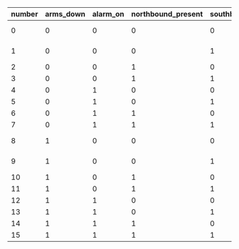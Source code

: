 

| number | arms_down | alarm_on | northbound_present | southbound_present | north_approach | south_approach | north_depart | south_depart | ringing | safety_hazard | next_state/event |
|--------|-----------|----------|---------------------|---------------------|----------------|----------------|--------------|--------------|---------|---------------|------------------|
| 0      | 0         | 0        | 0                   | 0                   | 1              | 0              | 0            | 0            | 0       |               | 4 (north_approach) |
| 1      | 0         | 0        | 0                   | 1                   | 0              | 1              | 0            | 0            | 0       |               | 5 (south_approach) |
| 2      | 0         | 0        | 1                   | 0                   | 1              | 0              | 0            | 0            | 0       | 16 (invariant)| -                |
| 3      | 0         | 0        | 1                   | 1                   | 1              | 1              | 0            | 0            | 0       | 16 (invariant)| -                |
| 4      | 0         | 1        | 0                   | 0                   | 0              | 0              | 0            | 0            | 1       |               | 6 (elapsed)      |
| 5      | 0         | 1        | 0                   | 1                   | 0              | 1              | 0            | 0            | 1       |               | 7 (elapsed)      |
| 6      | 0         | 1        | 1                   | 0                   | 1              | 0              | 0            | 0            | 1       |               | 8 (elapsed)      |
| 7      | 0         | 1        | 1                   | 1                   | 1              | 1              | 0            | 0            | 1       | 16 (invariant)| -                |
| 8      | 1         | 0        | 0                   | 0                   | 0              | 0              | 1            | 0            | 0       |               | 10 (north_depart)|
| 9      | 1         | 0        | 0                   | 1                   | 0              | 0              | 0            | 1            | 0       |               | 11 (south_depart)|
| 10     | 1         | 0        | 1                   | 0                   | 0              | 0              | 1            | 0            | 0       |               | 12 (elapsed)     |
| 11     | 1         | 0        | 1                   | 1                   | 0              | 0              | 1            | 1            | 0       | 17 (invariant)| -                |
| 12     | 1         | 1        | 0                   | 0                   | 0              | 0              | 0            | 0            | 1       |               | 0 (reset)        |
| 13     | 1         | 1        | 0                   | 1                   | 0              | 0              | 0            | 1            | 1       |               | 0 (reset)        |
| 14     | 1         | 1        | 1                   | 0                   | 0              | 0              | 1            | 0            | 1       | 17 (invariant)| -                |
| 15     | 1         | 1        | 1                   | 1                   | 1              | 1              | 1            | 1            | 1       | 18 (invariant)| -                |
